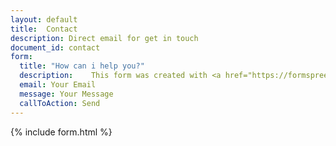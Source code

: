 ```yaml
---
layout: default
title:  Contact
description: Direct email for get in touch
document_id: contact
form:
  title: "How can i help you?"
  description:    This form was created with <a href="https://formspree.io"> Formspree </a> and your data is safe, so I will not use your email for ads. It only serves to answer your question. Thank you in advance for your contact. &#129489;&#8205;&#128640;   &#128640;
  email: Your Email 
  message: Your Message
  callToAction: Send
---
```



{% include form.html %}